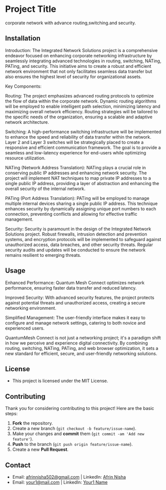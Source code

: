 # Project Title

corporate network with advance routing,switching.and security.

## Installation

Introduction:
The Integrated Network Solutions project is a comprehensive endeavor focused on enhancing corporate networking infrastructure by seamlessly integrating advanced technologies in routing, switching, NATing, PATing, and security. This initiative aims to create a robust and efficient network environment that not only facilitates seamless data transfer but also ensures the highest level of security for organizational assets.

Key Components:

Routing:
The project emphasizes advanced routing protocols to optimize the flow of data within the corporate network. Dynamic routing algorithms will be employed to enable intelligent path selection, minimizing latency and maximizing overall network efficiency. Routing strategies will be tailored to the specific needs of the organization, ensuring a scalable and adaptive network architecture.

Switching:
A high-performance switching infrastructure will be implemented to enhance the speed and reliability of data transfer within the network. Layer 2 and Layer 3 switches will be strategically placed to create a responsive and efficient communication framework. The goal is to provide a seamless and low-latency experience for end-users while optimizing resource utilization.

NATing (Network Address Translation):
NATing plays a crucial role in conserving public IP addresses and enhancing network security. The project will implement NAT techniques to map private IP addresses to a single public IP address, providing a layer of abstraction and enhancing the overall security of the internal network.

PATing (Port Address Translation):
PATing will be employed to manage multiple internal devices sharing a single public IP address. This technique enhances security by dynamically assigning unique port numbers to each connection, preventing conflicts and allowing for effective traffic management.

Security:
Security is paramount in the design of the Integrated Network Solutions project. Robust firewalls, intrusion detection and prevention systems, and encryption protocols will be implemented to safeguard against unauthorized access, data breaches, and other security threats. Regular security audits and updates will be conducted to ensure the network remains resilient to emerging threats.


## Usage

Enhanced Performance: Quantum Mesh Connect optimizes network performance, ensuring faster data transfer and reduced latency.

Improved Security: With advanced security features, the project protects against potential threats and unauthorized access, creating a secure networking environment.

Simplified Management: The user-friendly interface makes it easy to configure and manage network settings, catering to both novice and experienced users.

QuantumMesh Connect is not just a networking project; it's a paradigm shift in how we perceive and experience digital connectivity. By combining routing, switching, NATing, PATing, and web browser optimization, it sets a new standard for efficient, secure, and user-friendly networking solutions.

## License
- This project is licensed under the MIT License. 

## Contributing
Thank you for considering contributing to this project! Here are the basic steps:
1. **Fork** the repository.
2. Create a new branch (`git checkout -b feature/issue-name`).
3. Make your changes and **commit** them (`git commit -am 'Add new feature'`).
4. **Push** to the branch (`git push origin feature/issue-name`).
5. Create a new **Pull Request**.

## Contact
- Email: [afrinnisha502@gmail.com](mailto:your@mail.com) | LinkedIn: [Afrin Nisha](https://www.linkedin.com/in/your-address/)
- Email: [your1@mail.com](mailto:your1@mail.com) | LinkedIn: [Your1 Name](https://www.linkedin.com/in/your-address2/)
